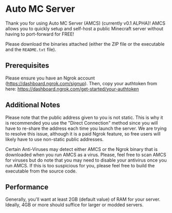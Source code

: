 # Auto MC Server
Thank you for using Auto MC Server (AMCS) (currently v0.1 ALPHA)!
AMCS allows you to quickly setup and self-host a public Minecraft server without having to port-forward for FREE!

Please download the binaries attached (either the ZIP file or the executable and the `README.txt` file).

## Prerequisites
Please ensure you have an Ngrok account (https://dashboard.ngrok.com/signup). Then, copy your authtoken from here: https://dashboard.ngrok.com/get-started/your-authtoken

## Additional Notes
Please note that the public address given to you is not static. This is why it is recommended you use the "Direct Connection" method since you will have to re-share the address each time you launch the server. We are trying to resolve this issue, although it is a paid Ngrok feature, so free users will likely have to use non-static public addresses.

Certain Anti-Viruses may detect either AMCS or the Ngrok binary that is downloaded when you run AMCS as a virus. Please, feel free to scan AMCS for viruses but do note that you may
need to disable your antivirus once you run AMCS. If this is too suspicious for you, please feel free to build the executable from the source code.

## Performance
Generally, you'll want at least 2GB (default value) of RAM for your server. Ideally, 4GB or more should suffice for larger or modded servers.

